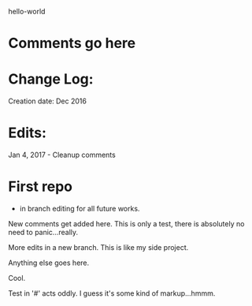 
hello-world

# Comments go here

# Change Log:
Creation date: Dec 2016

# Edits:
   Jan 4, 2017 - Cleanup comments

# First repo
- in branch editing for all future works.

New comments get added here. This is only a test, there is absolutely no need to panic...really.

More edits in a new branch. This is like my side project.

Anything else goes here.

Cool.

Test in '#' acts oddly. I guess it's some kind of markup...hmmm.

